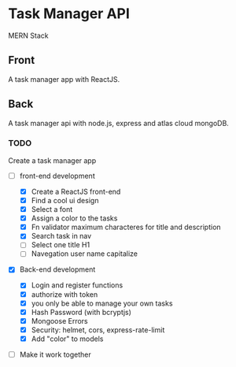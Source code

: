 # Task Manager API

MERN Stack

## Front

A task manager app with ReactJS.

## Back

A task manager api with node.js, express and atlas cloud mongoDB.

### TODO

Create a task manager app

- [ ] front-end development

  - [x] Create a ReactJS front-end
  - [x] Find a cool ui design
  - [x] Select a font
  - [x] Assign a color to the tasks
  - [x] Fn validator maximum characteres for title and description
  - [x] Search task in nav
  - [ ] Select one title H1
  - [ ] Navegation user name capitalize

- [x] Back-end development

  - [x] Login and register functions
  - [x] authorize with token
  - [x] you only be able to manage your own tasks
  - [x] Hash Password (with bcryptjs)
  - [x] Mongoose Errors
  - [x] Security: helmet, cors, express-rate-limit
  - [x] Add "color" to models

- [ ] Make it work together
